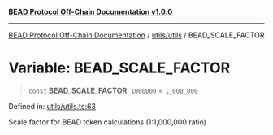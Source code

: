 [**BEAD Protocol Off-Chain Documentation v1.0.0**](../../../README.md)

***

[BEAD Protocol Off-Chain Documentation](../../../modules.md) / [utils/utils](../README.md) / BEAD\_SCALE\_FACTOR

# Variable: BEAD\_SCALE\_FACTOR

> `const` **BEAD\_SCALE\_FACTOR**: `1000000` = `1_000_000`

Defined in: [utils/utils.ts:63](https://github.com/cmorgado/Bead-Cardano/blob/24017eb600ede1b71f111ffff6b54d88eb612b06/Aiken/bead/off-chain/utils/utils.ts#L63)

Scale factor for BEAD token calculations (1:1,000,000 ratio)
